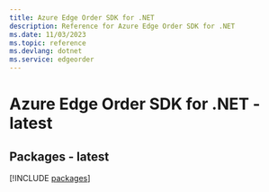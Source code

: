 ```yaml
---
title: Azure Edge Order SDK for .NET
description: Reference for Azure Edge Order SDK for .NET
ms.date: 11/03/2023
ms.topic: reference
ms.devlang: dotnet
ms.service: edgeorder
---
```

# Azure Edge Order SDK for .NET - latest
## Packages - latest
[!INCLUDE [packages](edge-order-index.md)]